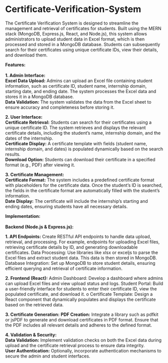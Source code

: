 # Certificate-Verification-System
The Certificate Verification System is designed to streamline the management and retrieval of
certificates for students. Built using the MERN stack (MongoDB, Express.js, React, and
Node.js), this system allows administrators to upload student data in Excel format, which is then
processed and stored in a MongoDB database. Students can subsequently search for their
certificates using unique certificate IDs, view their details, and download them.

<b>Features:</b> <br> <br>
<b>1. Admin Interface:</b> <br>
            <b>Excel Data Upload:</b> Admins can upload an Excel file containing student
               information, such as certificate ID, student name, internship domain, starting date,
               and ending date. The system processes the Excel data and stores it in a MongoDB
               database. <br>
            <b>Data Validation:</b> The system validates the data from the Excel sheet to ensure
             accuracy and completeness before storing it.

<b>2. User Interface:</b> <br>
         <b>Certificate Retrieval:</b> Students can search for their certificates using a unique
            certificate ID. The system retrieves and displays the relevant certificate details,
            including the student’s name, internship domain, and the dates of the internship. <br>
         <b>Certificate Display:</b> A certificate template with fields (student name, internship
            domain, and dates) is populated dynamically based on the search results. <br>
         <b> Download Option:</b> Students can download their certificate in a specified format
             (e.g., PDF) after viewing it.<br>

<b>3. Certificate Management:</b> <br>
         <b>Certificate Format:</b> The system includes a predefined certificate format with
          placeholders for the certificate data. Once the student’s ID is searched, the fields
          in the certificate format are automatically filled with the student’s information. <br>
         <b>Date Display:</b> The certificate will include the internship’s starting and ending
          dates, ensuring students have all necessary details.

<b>Implementation:</b> <br> <br>
 <b>Backend (Node.js & Express.js):</b>
 
 <b>1. API Endpoints:</b> Create RESTful API endpoints to handle data upload, retrieval,
and processing. For example, endpoints for uploading Excel files, retrieving
certificate details by ID, and generating downloadable certificates.
 Data Processing: Use libraries like xlsx or exceljs to parse the Excel files and
extract student data. This data is then stored in MongoDB.
 Database Integration: Set up MongoDB to store student details, ensuring
efficient querying and retrieval of certificate information.

<b>2. Frontend (React):</b>
 Admin Dashboard: Develop a dashboard where admins can upload Excel files
and view upload status and logs.
 Student Portal: Build a user-friendly interface for students to enter their
certificate ID, view the populated certificate, and download it.
o Certificate Template: Design a React component that dynamically populates and
displays the certificate based on the retrieved data.

<b>3. Certificate Generation:</b>
          <b>PDF Creation:</b> Integrate a library such as pdfkit or jsPDF to generate and
          download certificates in PDF format. Ensure that the PDF includes all relevant
          details and adheres to the defined format.

<b>4. Validation & Security:</b> <br>
 <b>Data Validation:</b> Implement validation checks on both the Excel data during
upload and the certificate retrieval process to ensure data integrity. <br>
<b> User Authentication:</b> Optionally, incorporate authentication mechanisms to
secure the admin and student interfaces.


